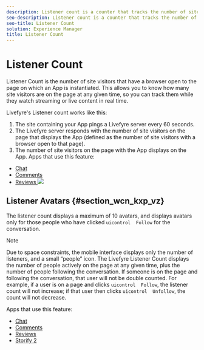 ```yaml
---
description: Listener count is a counter that tracks the number of site visitors for an App on a page and displays this number.
seo-description: Listener count is a counter that tracks the number of site visitors for an App on a page and displays this number.
seo-title: Listener Count
solution: Experience Manager
title: Listener Count
---
```


# Listener Count

Listener Count is the number of site visitors that have a browser open to the page on which an App is instantiated. This allows you to know how many site visitors are on the page at any given time, so you can track them while they watch streaming or live content in real time.

Livefyre's Listener count works like this:

1. The site containing your App pings a Livefyre server every 60 seconds.
1. The Livefyre server responds with the number of site visitors on the page that displays the App (defined as the number of site visitors with a browser open to that page).
1. The number of site visitors on the page with the App displays on the App.
Apps that use this feature:

* [ Chat ](c_chat_app.md#c_chat_app)
* [ Comments ](c_comments_app.md#c_comments_app)
* [ Reviews ](c_reviews_app.md#c_reviews_app)
![](https://answers.livefyre.com/wp-content/uploads/2016/01/ListenerCount.jpg)
## Listener Avatars {#section_wcn_kxp_vz}

The listener count displays a maximum of 10 avatars, and displays avatars only for those people who have clicked `uicontrol  Follow` for the conversation.

>[!NOTE]
>
>Due to space constraints, the mobile interface displays only the number of listeners, and a small “people” icon.
The Livefyre Listener Count displays the number of people actively on the page at any given time, plus the number of people following the conversation. If someone is on the page and following the conversation, that user will not be double counted. For example, if a user is on a page and clicks `uicontrol  Follow`, the listener count will not increase; if that user then clicks `uicontrol  Unfollow`, the count will not decrease.

Apps that use this feature:

* [ Chat ](c_chat_app.md#c_chat_app)
* [ Comments ](c_comments_app.md#c_comments_app)
* [ Reviews ](c_reviews_app.md#c_reviews_app)
* [ Storify 2 ](c_storify2.md#c_storify2)
